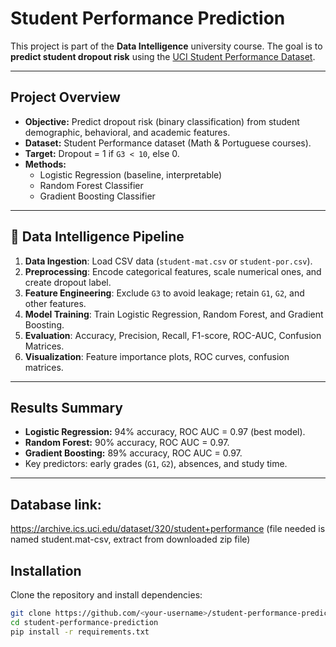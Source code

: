 # Student Performance Prediction

This project is part of the **Data Intelligence** university course. The goal is to **predict student dropout risk** using the [UCI Student Performance Dataset](https://archive.ics.uci.edu/dataset/320/student+performance).

---

## Project Overview
- **Objective:** Predict dropout risk (binary classification) from student demographic, behavioral, and academic features.  
- **Dataset:** Student Performance dataset (Math & Portuguese courses).  
- **Target:** Dropout = 1 if `G3 < 10`, else 0.  
- **Methods:**  
  - Logistic Regression (baseline, interpretable)  
  - Random Forest Classifier  
  - Gradient Boosting Classifier  

---

## 🔄 Data Intelligence Pipeline
1. **Data Ingestion**: Load CSV data (`student-mat.csv` or `student-por.csv`).  
2. **Preprocessing**: Encode categorical features, scale numerical ones, and create dropout label.  
3. **Feature Engineering**: Exclude `G3` to avoid leakage; retain `G1`, `G2`, and other features.  
4. **Model Training**: Train Logistic Regression, Random Forest, and Gradient Boosting.  
5. **Evaluation**: Accuracy, Precision, Recall, F1-score, ROC-AUC, Confusion Matrices.  
6. **Visualization**: Feature importance plots, ROC curves, confusion matrices.  

---

## Results Summary
- **Logistic Regression:** 94% accuracy, ROC AUC = 0.97 (best model).  
- **Random Forest:** 90% accuracy, ROC AUC = 0.97.  
- **Gradient Boosting:** 89% accuracy, ROC AUC = 0.97.  
- Key predictors: early grades (`G1`, `G2`), absences, and study time.  

---

## Database link:
https://archive.ics.uci.edu/dataset/320/student+performance (file needed is named student.mat-csv, extract from downloaded zip file)

## Installation
Clone the repository and install dependencies:
```bash
git clone https://github.com/<your-username>/student-performance-prediction.git
cd student-performance-prediction
pip install -r requirements.txt
